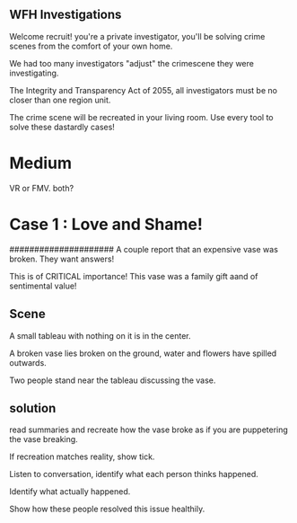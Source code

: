 WFH Investigations
-----------
Welcome recruit! you're a private investigator, you'll be solving crime scenes from the comfort of your own home.

We had too many investigators "adjust" the crimescene they were investigating. 

The Integrity and Transparency Act of 2055, all investigators must be no closer than one region unit.

The crime scene will be recreated in your living room. Use every tool to solve these dastardly cases!

# Medium
VR or FMV. both?

# Case 1 : Love and Shame!
#####################
A couple report that an expensive vase was broken. They want answers!

This is of CRITICAL importance! This vase was a family gift aand of sentimental value!

## Scene
A small tableau with nothing on it is in the center. 

A broken vase lies broken on the ground, water and flowers have spilled outwards.

Two people stand near the tableau discussing the vase.

## solution
read summaries and recreate how the vase broke as if you are puppetering the vase breaking. 

If recreation matches reality, show tick.

Listen to conversation, identify what each person thinks happened.

Identify what actually happened.

Show how these people resolved this issue healthily.

